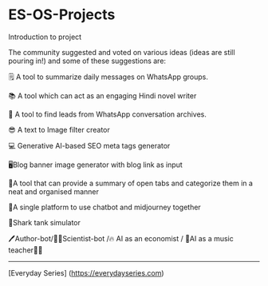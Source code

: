 # ES-OS-Projects
Introduction to project

The community suggested and voted on various ideas (ideas are still pouring in!) and some of these suggestions are:

🗒 A tool to summarize daily messages on WhatsApp groups.

📚 A tool which can act as an engaging Hindi novel writer 

👨 A tool to find leads from WhatsApp conversation archives. 

😎 A text to Image filter creator

💻 Generative AI-based SEO meta tags generator

🖥Blog banner image generator with blog link as input 

📑A tool that can provide a summary of open tabs and categorize them in a neat and organised manner

🤖A single platform to use chatbot and midjourney together

🦈Shark tank simulator

🖊️Author-bot/👩‍🔬Scientist-bot /🔥 AI as an economist / 🎹AI as a music teacher🧑‍🎤


----
[Everyday Series] (https://everydayseries.com)
